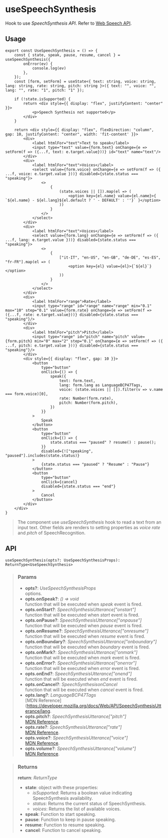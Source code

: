 # useSpeechSynthesis
Hook to use _SpeechSynthesis API_. Refer to [Web Speech API](https://developer.mozilla.org/en-US/docs/Web/API/SpeechSynthesis).

## Usage

```tsx
export const UseSpeechSynthesis = () => {
	const { state, speak, pause, resume, cancel } = useSpeechSynthesis({
		onError(ev) {
			console.log(ev)
		},
	});
	const [form, setForm] = useState<{ text: string, voice: string, lang: string, rate: string, pitch: string }>({ text: "", voice: "", lang: "", rate: "1", pitch: "1" });

	if (!state.isSupported) {
		return <div style={{ display: "flex", justifyContent: "center" }}>
			<p>Speech Synthesis not supported</p>
		</div>
	}

	return <div style={{ display: "flex", flexDirection: "column", gap: 10, justifyContent: "center", width: 'fit-content' }}>
		<div>
			<label htmlFor="text">Text to speak</label>
			<input type="text" value={form.text} onChange={e => setForm(f => ({...f, text: e.target.value}))} id="text" name="text"/>
		</div>
		<div>
			<label htmlFor="text">Voices</label>
			<select value={form.voice} onChange={e => setForm(f => ({ ...f, voice: e.target.value }))} disabled={state.status === "speaking"}>
				<>
					{
						(state.voices || []).map(el => (
							<option key={el.name} value={el.name}>{ `${el.name} - ${el.lang}${el.default ? ' - DEFAULT' : ''}` }</option>
						))
					}
				</>
			</select>
		</div>
		<div>
			<label htmlFor="text">Voices</label>
			<select value={form.lang} onChange={e => setForm(f => ({ ...f, lang: e.target.value }))} disabled={state.status === "speaking"}>
				<>
					{
						["it-IT", "en-US", "en-GB", "de-DE", "es-ES", "fr-FR"].map(el => (
							<option key={el} value={el}>{`${el}`}</option>
						))
					}
				</>
			</select>
		</div>
		<div>
			<label htmlFor="range">Rate</label>
			<input type="range" id="range" name="range" min="0.1" max="10" step="0.1" value={form.rate} onChange={e => setForm(f => ({...f, rate: e.target.value}))} disabled={state.status === "speaking"}/>
		</div>
		<div>
			<label htmlFor="pitch">Pitch</label>
			<input type="range" id="pitch" name="pitch" value={form.pitch} min="0" max="2" step="0.1" onChange={e => setForm(f => ({ ...f, pitch: e.target.value }))} disabled={state.status === "speaking"}/>
		</div>
		<div style={{ display: "flex", gap: 10 }}>
			<button
				type="button"
				onClick={() => {
					speak({
						text: form.text,
						lang: form.lang as LanguageBCP47Tags,
						voice: (state.voices || []).filter(v => v.name === form.voice)[0],
						rate: Number(form.rate),
						pitch: Number(form.pitch),
					})
				}}
			>
				Speak
			</button>
			<button
				type="button"
				onClick={() => {
					state.status === "paused" ? resume() : pause();
				}}
				disabled={!["speaking", "paused"].includes(state.status)}
			>
				{state.status === "paused" ? "Resume" : "Pause"}
			</button>
			<button
				type="button"
				onClick={cancel}
				disabled={state.status === "end"}
			>
				Cancel
			</button>
		</div>
	</div>
}
```

> The component use _useSpeechSynthesis_ hook to read a text from an input text. Other fields are renders to setting properties as _voice_ _rate_ and _pitch_ of SpeechRecognition.


## API

```tsx
useSpeechSynthesis(opts?: UseSpeechSynthesisProps): ReturnType<UseSpeechSynthesis>
```

> ### Params
>
> - __opts?__: _UseSpeechSynthesisProps_  
options.
> - __opts.onSpeak?__: _() => void_  
function that will be executed when _speak_ event is fired.
> - __opts.onStart?__: _SpeechSynthesisUtterance["onstart"]_  
function that will be executed when _start_ event is fired.
> - __opts.onPause?__: _SpeechSynthesisUtterance["onpause"]_  
function that will be executed when _pause_ event is fired.
> - __opts.onResume?__: _SpeechSynthesisUtterance["onresume"]_  
function that will be executed when _resume_ event is fired.
> - __opts.onBoundary?__: _SpeechSynthesisUtterance["onboundary"]_  
function that will be executed when _boundary_ event is fired.
> - __opts.onMark?__: _SpeechSynthesisUtterance["onmark"]_  
function that will be executed when _mark_ event is fired.
> - __opts.onError?__: _SpeechSynthesisUtterance["onerror"]_  
function that will be executed when _error_ event is fired.
> - __opts.onEnd?__: _SpeechSynthesisUtterance["onend"]_  
function that will be executed when _end_ event is fired.
> - __opts.onCancel?__: _SpeechSynthesisonCancel_  
function that will be executed when _cancel_ event is fired.
> - __opts.lang?__: _LanguageBCP47Tags_  
[MDN Reference](https://developer.mozilla.org/docs/Web/API/SpeechSynthesisUtterance/lang.
> - __opts.pitch?__: _SpeechSynthesisUtterance["pitch"]_  
[MDN Reference](https://developer.mozilla.org/docs/Web/API/SpeechSynthesisUtterance/pitch).
> - __opts.rate?__: _SpeechSynthesisUtterance["rate"]_  
[MDN Reference](https://developer.mozilla.org/docs/Web/API/SpeechSynthesisUtterance/rate).
> - __opts.voice?__: _SpeechSynthesisUtterance["voice"]_  
[MDN Reference](https://developer.mozilla.org/docs/Web/API/SpeechSynthesisUtterance/voice).
> - __opts.volume?__: _SpeechSynthesisUtterance["volume"]_  
[MDN Reference](https://developer.mozilla.org/docs/Web/API/SpeechSynthesisUtterance/volume).
>

> ### Returns
>
> __return__:  _ReturnType<UseSpeechSynthesis>_  
> -  __state__: object with these properties:
> 		- _isSupported_: Returns a boolean value indicating SpeechSynthesis availability.
> 		- _status_: Returns the current status of SpeechSynthesis.
> 		- _voices_: Returns the list of available voices.
> -  __speak__: Function to start speaking.
> -  __pause__: Function to keep in pause speaking.
> -  __resume__: Function to resume speaking.
> -  __cancel__: Function to cancel speaking.
>